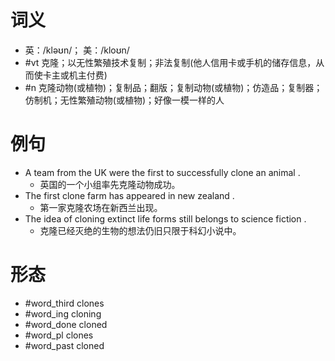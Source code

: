 # 词义
- 英：/kləʊn/； 美：/kloʊn/
- #vt 克隆；以无性繁殖技术复制；非法复制(他人信用卡或手机的储存信息，从而使卡主或机主付费)
- #n 克隆动物(或植物)；复制品；翻版；复制动物(或植物)；仿造品；复制器；仿制机；无性繁殖动物(或植物)；好像一模一样的人
# 例句
- A team from the UK were the first to successfully clone an animal .
	- 英国的一个小组率先克隆动物成功。
- The first clone farm has appeared in new zealand .
	- 第一家克隆农场在新西兰出现。
- The idea of cloning extinct life forms still belongs to science fiction .
	- 克隆已经灭绝的生物的想法仍旧只限于科幻小说中。
# 形态
- #word_third clones
- #word_ing cloning
- #word_done cloned
- #word_pl clones
- #word_past cloned
